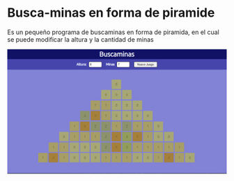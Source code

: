 # Busca-minas en forma de piramide

Es un pequeño programa de buscaminas en forma de piramida, en el cual se puede modificar la altura y la cantidad de minas

![imagen buscaminas piramide](public\img\buscaminas.PNG)



